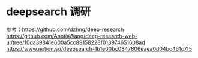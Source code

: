 # deepsearch 调研

参考：https://github.com/dzhng/deep-research
https://github.com/AnotiaWang/deep-research-web-ui/tree/10da39841e600a5cc89158228f013974651608ad
https://www.notion.so/deepsearch-1b1e00bc0347806eaea0d04bc461c7f5